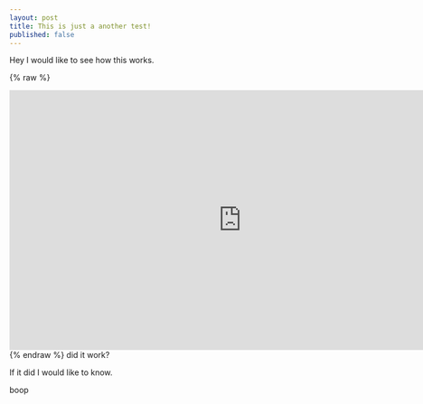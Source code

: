 ```yaml
---
layout: post
title: This is just a another test!
published: false
---
```


Hey I would like to see how this works.

{% raw %}
<iframe frameborder="no" border="0" marginwidth="0" marginheight="0" width="820" height="460" src="http://bobonthenet.github.io/knightfight/"></iframe>
{% endraw %}
did it work? 

If it did I would like to know.

boop
